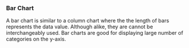 ### Bar Chart

A bar chart is similar to a column chart where the the length of bars represents the data value.
Although alike, they are cannot be interchangeably used. Bar charts are good for displaying large
number of categories on the y-axis.
